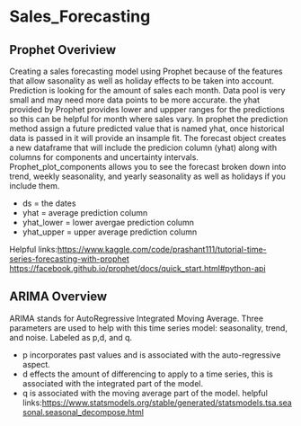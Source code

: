 # Sales_Forecasting
## Prophet Overiview 
Creating a sales forecasting model using Prophet because of the features that allow sasonality as well as holiday effects to be taken into account. Prediction is looking for the amount of sales each month. Data pool is very small and may need more data points to be more accurate. the yhat provided by Prophet provides lower and uppper ranges for the predictions so this can be helpful for month where sales vary. 
In prophet the prediction method assign a future predicted value that is named yhat, once historical data is passed in it will provide an insample fit. The forecast object creates a new dataframe that will include the predicion column (yhat) along with columns for components and uncertainty intervals. Prophet_plot_components allows you to see the forecast broken down into trend, weekly seasonality, and yearly seasonality as well as holidays if you include them. 
 
- ds = the dates 
- yhat = average prediction column 
- yhat_lower = lower avergae prediction column 
- yhat_upper = upper average prediction column 

Helpful links:https://www.kaggle.com/code/prashant111/tutorial-time-series-forecasting-with-prophet
https://facebook.github.io/prophet/docs/quick_start.html#python-api
## ARIMA Overview 
ARIMA stands for AutoRegressive Integrated Moving Average. Three parameters are used to help with this time series model: seasonality, trend, and noise. Labeled as p,d, and q. 
- p incorporates past values and is associated with the auto-regressive aspect.
- d effects the amount of differencing to apply to a time series, this is associated with the integrated part of the model.
- q is associated with the moving average part of the model. 
helpful links:https://www.statsmodels.org/stable/generated/statsmodels.tsa.seasonal.seasonal_decompose.html
